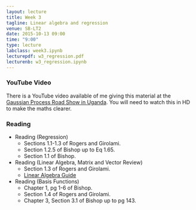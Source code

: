 ```yaml
---
layout: lecture
title: Week 3
tagline: Linear algebra and regression
venue: SB-LT2
date: 2015-10-13 09:00
time: "9:00"
type: lecture
labclass: week3.ipynb
lecturepdf: w3_regression.pdf
lecturenb: w3_regression.ipynb
---
```


### YouTube Video

There is a YouTube video available of me giving this material at the
[Gaussian Process Road Show in Uganda](http://gpss.cc/gprs13/). You
will need to watch this in HD to make the maths clearer.


### Reading

-   Reading (Regression)
    -   Sections 1.1-1.3 of Rogers and Girolami.
    -   Section 1.2.5 of Bishop up to Eq 1.65.
    -   Section 1.1 of Bishop.
-   Reading (Linear Algebra, Matrix and Vector Review)
    -   Section 1.3 of Rogers and Girolami.
    -   [Linear Algebra Guide](http://betterexplained.com/articles/linear-algebra-guide/)
-   Reading (Basis Functions)
    -   Chapter 1, pg 1-6 of Bishop.
    -   Section 1.4 of Rogers and Girolami.
    -   Chapter 3, Section 3.1 of Bishop up to pg 143.

